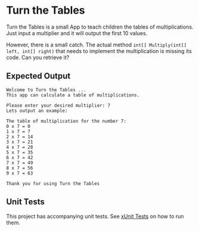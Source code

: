 # Turn the Tables

Turn the Tables is a small App to teach children the tables of multiplications. Just input a multiplier and it will output the first 10 values.

However, there is a small catch. The actual method `int[] Multiply(int[] left, int[] right)` that needs to implement the multiplication is missing its code. Can you retrieve it?

## Expected Output

```text
Welcome to Turn the Tables ...
This app can calculate a table of multiplications.

Please enter your desired multiplier: 7
Lets output an example:

The table of multiplication for the number 7:
0 x 7 = 0
1 x 7 = 7
2 x 7 = 14
3 x 7 = 21
4 x 7 = 28
5 x 7 = 35
6 x 7 = 42
7 x 7 = 49
8 x 7 = 56
9 x 7 = 63

Thank you for using Turn the Tables
```

## Unit Tests

This project has accompanying unit tests. See [xUnit Tests](/README.md#xunit-tests) on how to run them.
